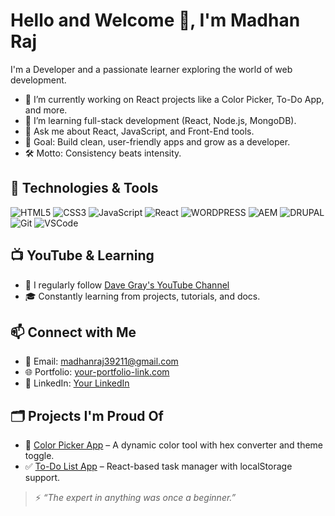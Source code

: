 # Hello and Welcome 👋, I'm Madhan Raj

I'm a Developer and a passionate learner exploring the world of web development.

- 🚀 I’m currently working on React projects like a Color Picker, To-Do App, and more.
- 🌱 I’m learning full-stack development (React, Node.js, MongoDB).
- 💬 Ask me about React, JavaScript, and Front-End tools.
- 🎯 Goal: Build clean, user-friendly apps and grow as a developer.
- 🛠 Motto: Consistency beats intensity.

## 🔧 Technologies & Tools

![HTML5](https://img.shields.io/badge/HTML5-E34F26?style=for-the-badge&logo=html5&logoColor=white)
![CSS3](https://img.shields.io/badge/CSS3-1572B6?style=for-the-badge&logo=css3&logoColor=white)
![JavaScript](https://img.shields.io/badge/JavaScript-F7DF1E?style=for-the-badge&logo=javascript&logoColor=black)
![React](https://img.shields.io/badge/React-20232A?style=for-the-badge&logo=react&logoColor=61DAFB)
![WORDPRESS](https://img.shields.io/badge/WORDPRESS-fff?style=for-the-badge&logo=wordpress&logoColor=blue)
![AEM](https://img.shields.io/badge/AEM-008000?style=for-the-badge&logo=adobe&logoColor=yellow)
![DRUPAL](https://img.shields.io/badge/DRUPAL-20232A?style=for-the-badge&logo=drupal&logoColor=blue)
![Git](https://img.shields.io/badge/Git-F05032?style=for-the-badge&logo=git&logoColor=white)
![VSCode](https://img.shields.io/badge/VS%20Code-007ACC?style=for-the-badge&logo=visual-studio-code&logoColor=white)

## 📺 YouTube & Learning
- 📘 I regularly follow [Dave Gray's YouTube Channel](https://www.youtube.com/c/DaveGrayTeachesCode)
- 🎓 Constantly learning from projects, tutorials, and docs.

## 📫 Connect with Me
- 📧 Email: madhanraj39211@gmail.com
- 🌐 Portfolio: [your-portfolio-link.com](https://madhanrajc.github.io/Portfolio/)
- 💼 LinkedIn: [Your LinkedIn](https://www.linkedin.com/in/madhan-raj-23401a22b/)

## 🗂️ Projects I'm Proud Of
- 🎨 [Color Picker App](#) – A dynamic color tool with hex converter and theme toggle.
- ✅ [To-Do List App](#) – React-based task manager with localStorage support.

> ⚡ *“The expert in anything was once a beginner.”*
